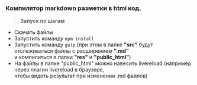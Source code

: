 ### Компилятор markdown разметки в html код.

> **Запуск по шагам**
- Скачать файлы
- Запустить команду `npm install`
- Запустить команду `gulp`
(при этом в папке **"src"** будут отслеживаться файлы с расширением **".md"**  
и компилиться в папки **"res"** и **"public_html"**)     
- На файлы в папке "public_html" можно навесить livereload (например через плагин livereload в браузере,   
чтобы видеть результат при изменении .md файлов)

